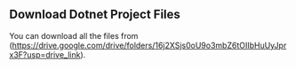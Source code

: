 ## Download Dotnet Project Files 

You can download all the files  from (https://drive.google.com/drive/folders/16j2XSjs0oU9o3mbZ6tOIIbHuUyJprx3F?usp=drive_link).
